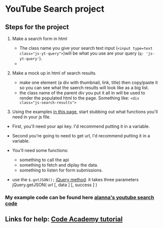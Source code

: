 # YouTube Search project

## Steps for the project
1. Make a search form in html
	- The class name you give your search text input (``<input type=text class="js-yt-query">``)will be what you use are your query (``q: 'js-yt-query'``).
	- 
2. Make a mock up in html of search results.
	- make one element (a div with thumbnail, link, title) then copy/paste it so you can see what the saerch results will look like as a big list.
	- the class name of the parent div you put it all in will be used to render the populated html to the page. Something like: ``<div class="js-search-results">``

3. Using the examples [in this page](https://developers.google.com/youtube/v3/docs/search/list), start stubbing out what functions you'll need in your js file. 
 - First, you'll need your api key. I'd recommend putting it in a variable.
 - Second you're going to need to get url, I'd recommend putting it in a variable.
 - You'll need some functions: 
 	- something to call the api 
 	- something to fetch and diplay the data.
 	- something to listen for form submissions.

- use the ``$.getJSON();`` [jQuery method](http://api.jquery.com/jquery.getjson/). it takes three parameters jQuery.getJSON( url [, data ] [, success ] )

### My example code can be found here [alanna's youtube search code](https://alannarisse.github.io/apis/youtube-search/working-example)

## Links for help:  [Code Academy tutorial](https://www.codecademy.com/en/courses/javascript-intermediate-en-757J2/0/1)

